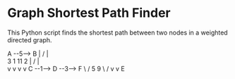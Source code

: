# Graph Shortest Path Finder

This Python script finds the shortest path between two nodes in a weighted directed graph.

A --5--> B
|       / | \
3     1  11   2
|   /    |     \
v v      v       v
C --1--> D --3--> F
 \         /
  5       9
   \     /
    v   v
      E

